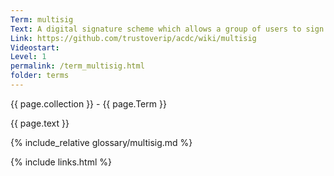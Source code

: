 ```yaml
---
Term: multisig
Text: A digital signature scheme which allows a group of users to sign a single piece of digital data.
Link: https://github.com/trustoverip/acdc/wiki/multisig
Videostart: 
Level: 1
permalink: /term_multisig.html
folder: terms
---
```


{{ page.collection }} - {{ page.Term }}

   {{ page.text }}

{% include_relative glossary/multisig.md %}

 {% include links.html %} 
